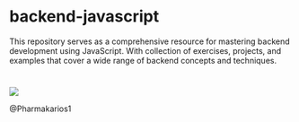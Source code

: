 # backend-javascript
This repository serves as a comprehensive resource for mastering backend development using JavaScript. With collection of exercises, projects, and examples that cover a wide range of backend concepts and techniques.
#
![](https://ucarecdn.com/e89e1f82-bdb3-4eff-aab7-b1a45f8b347e/)


@Pharmakarios1
